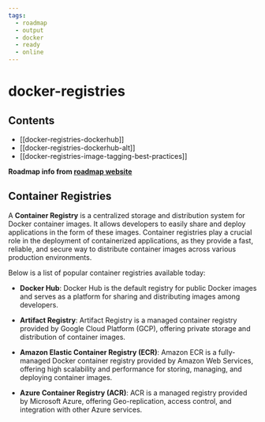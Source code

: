 ```yaml
---
tags:
  - roadmap
  - output
  - docker
  - ready
  - online
---
```


# docker-registries

## Contents

- [[docker-registries-dockerhub]]
- [[docker-registries-dockerhub-alt]]
- [[docker-registries-image-tagging-best-practices]]

__Roadmap info from [roadmap website](https://roadmap.sh/docker/registries)__

## Container Registries

A __Container Registry__ is a centralized storage and distribution system for Docker container images. It allows developers to easily share and deploy applications in the form of these images. Container registries play a crucial role in the deployment of containerized applications, as they provide a fast, reliable, and secure way to distribute container images across various production environments.

Below is a list of popular container registries available today:

- __Docker Hub__: Docker Hub is the default registry for public Docker images and serves as a platform for sharing and distributing images among developers.

- __Artifact Registry__: Artifact Registry is a managed container registry provided by Google Cloud Platform (GCP), offering private storage and distribution of container images.

- __Amazon Elastic Container Registry (ECR)__: Amazon ECR is a fully-managed Docker container registry provided by Amazon Web Services, offering high scalability and performance for storing, managing, and deploying container images.

- __Azure Container Registry (ACR)__: ACR is a managed registry provided by Microsoft Azure, offering Geo-replication, access control, and integration with other Azure services.
